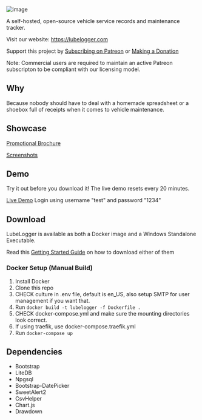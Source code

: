 ![image](https://github.com/hargata/lubelog/assets/155338622/545debcd-d80a-44da-b892-4c652ab0384a)

A self-hosted, open-source vehicle service records and maintenance tracker.

Visit our website: https://lubelogger.com

Support this project by [Subscribing on Patreon](https://patreon.com/LubeLogger) or [Making a Donation](https://buy.stripe.com/aEU9Egc8DdMc9bO144)

Note: Commercial users are required to maintain an active Patreon subscripton to be compliant with our licensing model.

## Why
Because nobody should have to deal with a homemade spreadsheet or a shoebox full of receipts when it comes to vehicle maintenance.

## Showcase
[Promotional Brochure](https://lubelogger.com/brochure.pdf)

[Screenshots](/docs/screenshots.md)

## Demo
Try it out before you download it! The live demo resets every 20 minutes.

[Live Demo](https://demo.lubelogger.com) Login using username "test" and password "1234"

## Download
LubeLogger is available as both a Docker image and a Windows Standalone Executable.

Read this [Getting Started Guide](https://docs.lubelogger.com/Getting%20Started) on how to download either of them

### Docker Setup (Manual Build)
1. Install Docker
2. Clone this repo
3. CHECK culture in .env file, default is en_US, also setup SMTP for user management if you want that.
4. Run `docker build -t lubelogger -f Dockerfile .`
5. CHECK docker-compose.yml and make sure the mounting directories look correct.
6. If using traefik, use docker-compose.traefik.yml
7. Run `docker-compose up`

## Dependencies
- Bootstrap
- LiteDB
- Npgsql
- Bootstrap-DatePicker
- SweetAlert2
- CsvHelper
- Chart.js
- Drawdown
